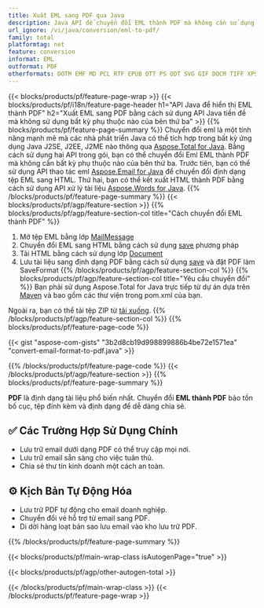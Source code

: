 ```yaml
---
title: Xuất EML sang PDF qua Java
description: Java API để chuyển đổi EML thành PDF mà không cần sử dụng Microsoft Word hoặc Outlook
url_ignore: /vi/java/conversion/eml-to-pdf/
family: total
platformtag: net
feature: conversion
informat: EML
outformat: PDF
otherformats: DOTM EMF MD PCL RTF EPUB OTT PS ODT SVG GIF DOCM TIFF XPS FLATOPC DOT TEXT DOC PDF WORDML DOCX PNG JPEG DOTX
---
```

{{< blocks/products/pf/feature-page-wrap >}}
{{< blocks/products/pf/i18n/feature-page-header h1="API Java để hiển thị EML thành PDF" h2="Xuất EML sang PDF bằng cách sử dụng API Java tiền đề mà không sử dụng bất kỳ phụ thuộc nào của bên thứ ba" >}}
{{% blocks/products/pf/feature-page-summary %}}
Chuyển đổi eml là một tính năng mạnh mẽ mà các nhà phát triển Java có thể tích hợp trong bất kỳ ứng dụng Java J2SE, J2EE, J2ME nào thông qua [Aspose.Total for Java](https://products.aspose.com/total/java/). Bằng cách sử dụng hai API trong gói, bạn có thể chuyển đổi Eml EML thành PDF mà không cần bất kỳ phụ thuộc nào của bên thứ ba. Trước tiên, bạn có thể sử dụng API thao tác eml [Aspose.Email for Java](https://products.aspose.com/email/java/) để chuyển đổi định dạng tệp EML sang HTML. Thứ hai, bạn có thể kết xuất HTML thành PDF bằng cách sử dụng API xử lý tài liệu [Aspose.Words for Java](https://products.aspose.com/words/java/).
{{% /blocks/products/pf/feature-page-summary  %}}
{{< blocks/products/pf/agp/feature-section >}}
{{% blocks/products/pf/agp/feature-section-col title="Cách chuyển đổi EML thành PDF" %}}
1. Mở tệp EML bằng lớp [MailMessage](https://reference.aspose.com/eml/java/com.aspose.eml/mailmessage)
2. Chuyển đổi EML sang HTML bằng cách sử dụng [save](https://reference.aspose.com/eml/java/com.aspose.eml/MailMessage#save (java.io.OutputStream,%20com.aspose.eml.SaveOptions)) phương pháp
3. Tải HTML bằng cách sử dụng lớp [Document](https://reference.aspose.com/words/java/com.aspose.words/Document)
4. Lưu tài liệu sang định dạng PDF bằng cách sử dụng [save](https://reference.aspose.com/words/java/com.aspose.words/Document#save (java.lang.String, com.aspose.words.SaveOptions)) và đặt PDF làm SaveFormat
{{% /blocks/products/pf/agp/feature-section-col %}}
{{% blocks/products/pf/agp/feature-section-col title="Yêu cầu chuyển đổi" %}}
Bạn phải sử dụng Aspose.Total for Java trực tiếp từ dự án dựa trên [Maven](https://releases.aspose.com/total/java/) và bao gồm các thư viện trong pom.xml của bạn.

Ngoài ra, bạn có thể tải tệp ZIP từ [tải xuống](https://releases.aspose.com/total/java).
{{% /blocks/products/pf/agp/feature-section-col %}}
{{% blocks/products/pf/feature-page-code %}}
{{< gist "aspose-com-gists" "3b2d8cb19d998899886b4be72e1571ea" "convert-email-format-to-pdf.java" >}}
{{% /blocks/products/pf/feature-page-code %}}
{{< /blocks/products/pf/agp/feature-section >}}
{{% blocks/products/pf/feature-page-summary %}}
**PDF** là định dạng tài liệu phổ biến nhất. Chuyển đổi **EML thành PDF** bảo tồn bố cục, tệp đính kèm và định dạng để dễ dàng chia sẻ.

## ✅ Các Trường Hợp Sử Dụng Chính
- Lưu trữ email dưới dạng PDF có thể truy cập mọi nơi.
- Lưu trữ email sẵn sàng cho việc tuân thủ.
- Chia sẻ thư tín kinh doanh một cách an toàn.

## ⚙️ Kịch Bản Tự Động Hóa
- Lưu trữ PDF tự động cho email doanh nghiệp.
- Chuyển đổi vé hỗ trợ từ email sang PDF.
- Di dời hàng loạt bản sao lưu email vào kho lưu trữ PDF.
{{% /blocks/products/pf/feature-page-summary %}}
{{< blocks/products/pf/main-wrap-class isAutogenPage="true" >}}

{{< blocks/products/pf/agp/other-autogen-total >}}

{{< /blocks/products/pf/main-wrap-class >}}
{{< /blocks/products/pf/feature-page-wrap >}}